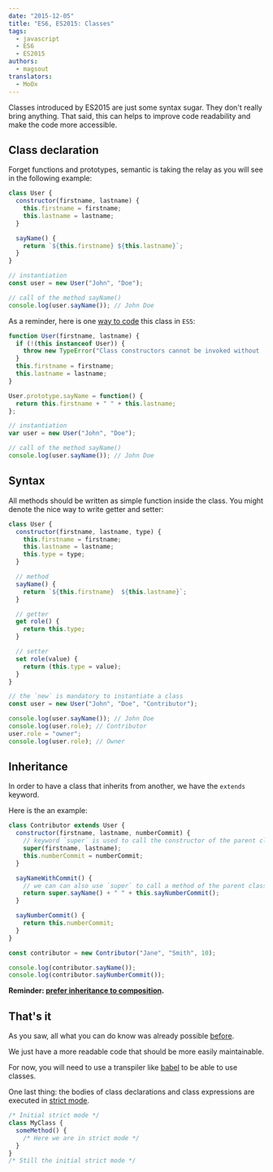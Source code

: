 ```yaml
---
date: "2015-12-05"
title: "ES6, ES2015: Classes"
tags:
  - javascript
  - ES6
  - ES2015
authors:
  - magsout
translators:
  - MoOx
---
```


Classes introduced by ES2015 are just some syntax sugar. They don't really bring
anything. That said, this can helps to improve code readability and make the
code more accessible.

## Class declaration

Forget functions and prototypes, semantic is taking the relay as you will see in
the following example:

```js
class User {
  constructor(firstname, lastname) {
    this.firstname = firstname;
    this.lastname = lastname;
  }

  sayName() {
    return `${this.firstname} ${this.lastname}`;
  }
}

// instantiation
const user = new User("John", "Doe");

// call of the method sayName()
console.log(user.sayName()); // John Doe
```

As a reminder, here is one [way to
code](https://gist.github.com/magsout/a876b2fa8240a987e523) this class in `ES5`:

```js
function User(firstname, lastname) {
  if (!(this instanceof User)) {
    throw new TypeError("Class constructors cannot be invoked without 'new'");
  }
  this.firstname = firstname;
  this.lastname = lastname;
}

User.prototype.sayName = function() {
  return this.firstname + " " + this.lastname;
};

// instantiation
var user = new User("John", "Doe");

// call of the method sayName()
console.log(user.sayName()); // John Doe
```

## Syntax

All methods should be written as simple function inside the class. You might
denote the nice way to write getter and setter:

```js
class User {
  constructor(firstname, lastname, type) {
    this.firstname = firstname;
    this.lastname = lastname;
    this.type = type;
  }

  // method
  sayName() {
    return `${this.firstname}  ${this.lastname}`;
  }

  // getter
  get role() {
    return this.type;
  }

  // setter
  set role(value) {
    return (this.type = value);
  }
}

// the `new` is mandatory to instantiate a class
const user = new User("John", "Doe", "Contributor");

console.log(user.sayName()); // John Doe
console.log(user.role); // Contributor
user.role = "owner";
console.log(user.role); // Owner
```

## Inheritance

In order to have a class that inherits from another, we have the `extends`
keyword.

Here is the an example:

```js
class Contributor extends User {
  constructor(firstname, lastname, numberCommit) {
    // keyword `super` is used to call the constructor of the parent class
    super(firstname, lastname);
    this.numberCommit = numberCommit;
  }

  sayNameWithCommit() {
    // we can can also use `super` to call a method of the parent class
    return super.sayName() + " " + this.sayNumberCommit();
  }

  sayNumberCommit() {
    return this.numberCommit;
  }
}

const contributor = new Contributor("Jane", "Smith", 10);

console.log(contributor.sayName());
console.log(contributor.sayNumberCommit());
```

**Reminder: [prefer inheritance to
composition](https://www.youtube.com/watch?v=wfMtDGfHWpA).**

## That's it

As you saw, all what you can do know was already possible
[before](https://gist.github.com/bloodyowl/7edc9c973d2236ed17e1).

We just have a more readable code that should be more easily maintainable.

For now, you will need to use a transpiler like [babel](https://babeljs.io/) to
be able to use classes.

One last thing: the bodies of class declarations and class expressions are
executed in [strict
mode](https://developer.mozilla.org/en/docs/Web/JavaScript/Reference/Strict_mode).

```js
/* Initial strict mode */
class MyClass {
  someMethod() {
    /* Here we are in strict mode */
  }
}
/* Still the initial strict mode */
```
